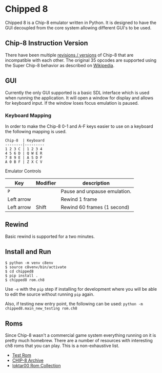 # Chipped 8

Chipped 8 is a Chip-8 emulator written in Python. It is designed to have the
GUI decoupled from the core system allowing different GUI's to be used.

## Chip-8 Instruction Version

There have been multiple [revisions / versions](https://chip-8.github.io) of
Chip-8 that are incompatible with each other. The original 35 opcodes are
supported using the Super Chip-8 behavior as described on [Wikipedia](https://en.wikipedia.org/wiki/CHIP-8). 

## GUI

Currently the only GUI supported is a basic SDL interface which is used when
running the application. It will open a window for display and allows for
keyboard input. If the window loses focus emulation is paused.

### Keyboard Mapping

In order to make the Chip-8 0-1 and A-F keys easier to use on a keyboard the
following mapping is used.

```
Chip-8  | Keyboard
--------|---------
1 2 3 C | 1 2 3 4
4 5 6 D | Q W E R
7 8 9 E | A S D F
A 0 B F | Z X C V
```

Emulator Controls

Key        | Modifier | description
---------- | -------- | -----------
`P`        |          | Pause and unpause emulation.
Left arrow |          | Rewind 1 frame
Left arrow | Shift    | Rewind 60 frames (1 second)


## Rewind

Basic rewind is supported for a two minutes.

## Install and Run

```
$ python -m venv c8env
$ source c8venv/bin/activate
$ cd chipped8
$ pip install .
$ chipped8 rom.ch8
```

Use `-e` with the `pip` step if installing for development where you will be able
to edit the source without running `pip` again.

Also, if testing new entry point, the following can be used:
`python -m chipped8.main_new_testing rom.ch8`

## Roms

Since Chip-8 wasn't a commercial game system everything running on it is
pretty much homebrew. There are a number of resources with interesting ch8
roms that you can play. This is a non-exhaustive list.

* [Test Rom](https://github.com/corax89/chip8-test-rom)
* [CHIP-8 Archive](https://johnearnest.github.io/chip8Archive/?sort=platform)
* [loktar00 Rom Collection](https://github.com/loktar00/chip8/tree/master/roms)

